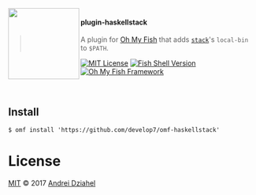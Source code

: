 <img src="https://cdn.rawgit.com/oh-my-fish/oh-my-fish/e4f1c2e0219a17e2c748b824004c8d0b38055c16/docs/logo.svg" align="left" width="144px" height="144px"/>

#### plugin-haskellstack
> A plugin for [Oh My Fish][omf-link] that adds [`stack`][haskellstack]'s `local-bin` to `$PATH`.

[![MIT License](https://img.shields.io/badge/license-MIT-007EC7.svg?style=flat-square)](/LICENSE)
[![Fish Shell Version](https://img.shields.io/badge/fish-v2.2.0-007EC7.svg?style=flat-square)](http://fishshell.com)
[![Oh My Fish Framework](https://img.shields.io/badge/Oh%20My%20Fish-Framework-007EC7.svg?style=flat-square)](https://www.github.com/oh-my-fish/oh-my-fish)

<br/>

## Install

```fish
$ omf install 'https://github.com/develop7/omf-haskellstack'
```

# License

[MIT][mit] © 2017 [Andrei Dziahel][author]


[mit]:            http://opensource.org/licenses/MIT
[author]:         http://github.com/develop7
[omf-link]:       https://www.github.com/oh-my-fish/oh-my-fish

[license-badge]:  https://img.shields.io/badge/license-MIT-007EC7.svg?style=flat-square
[haskellstack]:   https://haskellstack.org
